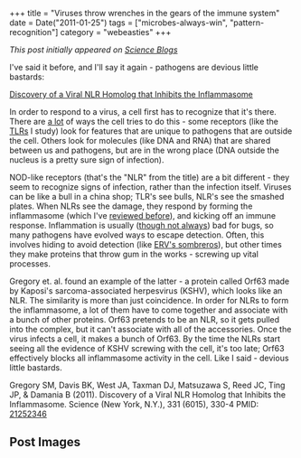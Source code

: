 +++
title = "Viruses throw wrenches in the gears of the immune system"
date = Date("2011-01-25")
tags = ["microbes-always-win", "pattern-recognition"]
category = "webeasties"
+++

_This post initially appeared on [Science Blogs](http://scienceblogs.com/webeasties)_

I've said it before, and I'll say it again - pathogens are devious little bastards:

[Discovery of a Viral NLR Homolog that Inhibits the Inflammasome](http://http://www.sciencemag.org/content/331/6015/330.abstract)

In order to respond to a virus, a cell first has to recognize that it's there. There are [a lot](http://goo.gl/P8DNu) of ways the cell tries to do this - some receptors (like the [TLRs](http://goo.gl/SHLWZ) I study) look for features that are unique to pathogens that are outside the cell. Others look for molecules (like DNA and RNA) that are shared between us and pathogens, but are in the wrong place (DNA outside the nucleus is a pretty sure sign of infection).

NOD-like receptors (that's the "NLR" from the title) are a bit different - they seem to recognize signs of infection, rather than the infection itself. Viruses can be like a bull in a china shop; TLR's see bulls, NLR's see the smashed plates. When NLRs see the damage, they respond by forming the inflammasome (which I've [reviewed before](http://scienceblogs.com/webeasties/2010/11/saturday_review_the_inflammaso.php)), and kicking off an immune response. 
Inflammation is usually ([though not always](http://goo.gl/nGbla)) bad for bugs, so many pathogens have evolved ways to escape detection. Often, this involves hiding to avoid detection (like [ERV's sombreros](http://goo.gl/FDuIO)), but other times they make proteins that throw gum in the works - screwing up vital processes.

Gregory et. al. found an example of the latter - a protein called Orf63 made by Kaposi's sarcoma-associated herpesvirus (KSHV), which looks like an NLR. The similarity is more than just coincidence. In order for NLRs to form the inflammasome, a lot of them have to come together and associate with a bunch of other proteins. Orf63 pretends to be an NLR, so it gets pulled into the complex, but it can't associate with all of the accessories. 
Once the virus infects a cell, it makes a bunch of Orf63. By the time the NLRs start seeing all the evidence of KSHV screwing with the cell, it's too late; Orf63 effectively blocks all inflammasome activity in the cell. 
Like I said - devious little bastards.

Gregory SM, Davis BK, West JA, Taxman DJ, Matsuzawa S, Reed JC, Ting JP, & Damania B (2011). Discovery of a Viral NLR Homolog that Inhibits the Inflammasome. Science (New York, N.Y.), 331 (6015), 330-4 PMID: [21252346](review)

      
  

 ## Post Images


